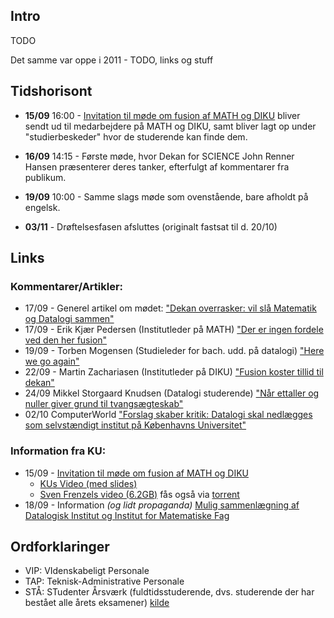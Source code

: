 ## Intro

TODO

Det samme var oppe i 2011 - TODO, links og stuff

## Tidshorisont

* **15/09** 16:00 - [Invitation til møde om fusion af MATH og DIKU][math-diku-invitation] bliver sendt ud til medarbejdere på MATH og DIKU, samt bliver lagt op under "studierbeskeder" hvor de studerende kan finde dem.

* **16/09** 14:15 - Første møde, hvor Dekan for SCIENCE John Renner Hansen præsenterer deres tanker, efterfulgt af kommentarer fra publikum.

* **19/09** 10:00 - Samme slags møde som ovenstående, bare afholdt på engelsk.

* **03/11** - Drøftelsesfasen afsluttes (originalt fastsat til d. 20/10)

## Links

### Kommentarer/Artikler:

* 17/09 - Generel artikel om mødet: ["Dekan overrasker: vil slå Matematik og Datalogi sammen"](http://universitetsavisen.dk/uddannelse/dekan-overrasker-vil-sla-matematik-og-datalogi-sammen)
* 17/09 - Erik Kjær Pedersen (Institutleder på MATH) ["Der er ingen fordele ved den her fusion"](http://universitetsavisen.dk/videnskab/institutleder-der-er-ingen-fordele-ved-den-her-fusion)
* 19/09 - Torben Mogensen (Studieleder for bach. udd. på datalogi) ["Here we go again"](http://www.version2.dk/blog/here-we-go-again-68708)
* 22/09 - Martin Zachariasen (Institutleder på DIKU) ["Fusion koster tillid til dekan"](http://universitetsavisen.dk/politik/datalogis-institutleder-fusion-koster-tillid-til-dekan)
* 24/09 Mikkel Storgaard Knudsen (Datalogi studerende) ["Når ettaller og nuller giver grund til tvangsægteskab"](http://universitetsavisen.dk/debat/nar-ettaller-og-nuller-giver-grund-til-tvangsaegteskab)
* 02/10 ComputerWorld ["Forslag skaber kritik: Datalogi skal nedlægges som selvstændigt institut på Københavns Universitet"](http://www.computerworld.dk/art/232045/forslag-skaber-kritik-datalogi-skal-nedlaegges-som-selvstaendigt-institut-paa-koebenhavns-universitet) 

### Information fra KU:

* 15/09 - [Invitation til møde om fusion af MATH og DIKU][math-diku-invitation]
    * [KUs Video (med slides)](https://ku.23video.com/1086107.ihtml/player.html?token=f4df3b5b26504e57941ad44f08b3b954&source=embed&photo_id=10321596)
    * [Sven Frenzels video (6.2GB)](http://msdiku.frenzel.dk/) fås også via [torrent](msdiku.frenzel.dk/msdiku.torrent)
* 18/09 - Information _(og lidt propaganda)_ [Mulig sammenlægning af Datalogisk Institut og Institut for Matematiske Fag ](https://intranet.ku.dk/science/dk/Nyheder_og_kalender/Sider/MuligsammenlagningafDatalogiskInstitutogInstitutforMatematiskeFag.aspx)

## Ordforklaringer

* VIP: VIdenskabeligt Personale
* TAP: Teknisk-Administrative Personale
* STÅ: STudenter Årsværk (fuldtidsstuderende, dvs. studerende der har bestået alle årets eksamener) [kilde](http://tal.ku.dk/studerende/F_studerende/)

 [math-diku-invitation]: https://intranet.ku.dk/science/dk/studerende/studiebeskeder/Sider/invitation-mode-fusion-MATH-DIKU2.aspx

